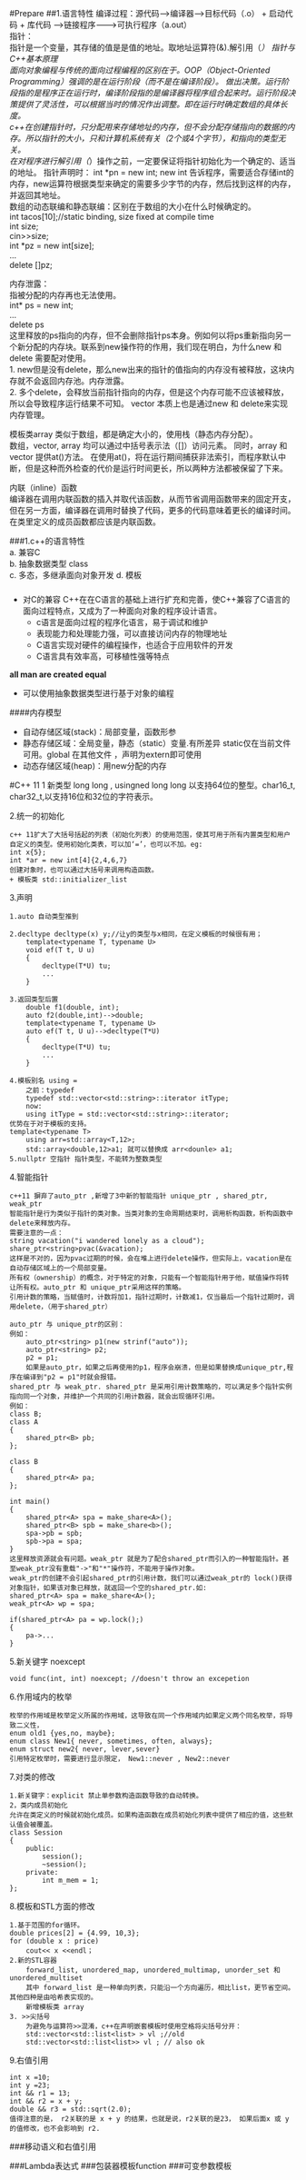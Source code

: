 #Prepare
##1.语言特性
	编译过程：源代码-->编译器-->目标代码（.o） + 启动代码 + 库代码 -->链接程序--->可执行程序（a.out）  
	指针：  
	指针是一个变量，其存储的值是是值的地址。取地址运算符(&).解引用（*）
	指针与C++基本原理  
	面向对象编程与传统的面向过程编程的区别在于。OOP（Object-Oriented Programming）强调的是在运行阶段（而不是在编译阶段）。
	做出决策。运行阶段指的是程序正在运行时，编译阶段指的是编译器将程序组合起来时。运行阶段决策提供了灵活性，可以根据当时的情况作出调整。即在运行时确定数组的具体长度。  
	c++在创建指针时，只分配用来存储地址的内存，但不会分配存储指向的数据的内存。所以指针的大小，只和计算机系统有关（2个或4个字节），和指向的类型无关。  
	在对程序进行解引用（*）操作之前，一定要保证将指针初始化为一个确定的、适当的地址。
	指针声明时： int *pn = new int; new int 告诉程序，需要适合存储int的内存，new运算符根据类型来确定的需要多少字节的内存，然后找到这样的内存，并返回其地址。  
	数组的动态联编和静态联编：区别在于数组的大小在什么时候确定的。		
	int tacos[10];//static binding, size fixed at compile time  
	int size;  
	cin>>size;  
	int *pz = new int[size];  
	...  
	delete []pz;  

内存泄露：  
	指被分配的内存再也无法使用。  
	int* ps = new int;  
	...  
	delete ps  
	这里释放的ps指向的内存，但不会删除指针ps本身。例如何以将ps重新指向另一个新分配的内存块。联系到new操作符的作用，我们现在明白，为什么new 和 delete 需要配对使用。  
	1. new但是没有delete，那么new出来的指针的值指向的内存没有被释放，这块内存就不会返回内存池。内存泄露。  
	2. 多个delete，会释放当前指针指向的内存，但是这个内存可能不应该被释放，所以会导致程序运行结果不可知。
vector 本质上也是通过new 和 delete来实现内存管理。

模板类array 类似于数组，都是确定大小的，使用栈（静态内存分配）。  
数组，vector, array 均可以通过中括号表示法（[]）访问元素。 同时，array 和 vector 提供at()方法。 在使用at()，将在运行期间捕获非法索引，而程序默认中断，但是这种而外检查的代价是运行时间更长，所以两种方法都被保留了下来。

内联（inline）函数  
编译器在调用内联函数的插入并取代该函数，从而节省调用函数带来的固定开支，但在另一方面，编译器在调用时替换了代码，更多的代码意味着更长的编译时间。在类里定义的成员函数都应该是内联函数。


###1.c++的语言特性  
	a. 兼容C  
	b. 抽象数据类型 class  
	c. 多态，多继承面向对象开发
	d. 模板
#####
+ 对C的兼容
	 C++在在C语言的基础上进行扩充和完善，使C++兼容了C语言的面向过程特点，又成为了一种面向对象的程序设计语言。  
	+ c语言是面向过程的程序化语言，易于调试和维护
	+ 表现能力和处理能力强，可以直接访问内存的物理地址
	+ C语言实现对硬件的编程操作，也适合于应用软件的开发
	+ C语言具有效率高，可移植性强等特点

**all man are created equal**  
+ 可以使用抽象数据类型进行基于对象的编程 
  
####内存模型
+ 自动存储区域(stack)：局部变量，函数形参
+ 静态存储区域：全局变量，静态（static）变量.有所差异 static仅在当前文件可用。global 在其他文件 ，声明为extern即可使用
+ 动态存储区域(heap)：用new分配的内存 

#C++ 11
1 新类型
	long long , usingned long long 以支持64位的整型。char16_t, char32_t,以支持16位和32位的字符表示。  

2.统一的初始化

	c++ 11扩大了大括号括起的列表（初始化列表）的使用范围，使其可用于所有内置类型和用户自定义的类型。使用初始化类表，可以加‘=’，也可以不加。eg:  
	int x{5};
 	int *ar = new int[4]{2,4,6,7}
	创建对象时，也可以通过大括号来调用构造函数。
	+ 模板类 std::initializer_list
	
3.声明

	1.auto 自动类型推到
 
	2.decltype decltype(x) y;//让y的类型与x相同，在定义模板的时候很有用；
		template<typename T, typename U>
		void ef(T t, U u)
		{
			decltype(T*U) tu;
			...
		}
 
	3.返回类型后置
		double f1(double, int);
		auto f2(double,int)-->double;
		template<typename T, typename U>
		auto ef(T t, U u)-->decltype(T*U)
		{
			decltype(T*U) tu;
			...
		}

	4.模板别名 using = 
 		之前：typedef
        typedef std::vector<std::string>::iterator itType;
		now:
		using itType = std::vector<std::string>::iterator;	
	优势在于对于模板的支持。
	template<typename T>
		using arr=std::array<T,12>;
		std::array<double,12>a1; 就可以替换成 arr<dounle> a1;
	5.nullptr 空指针 指针类型，不能转为整数类型
4.智能指针

	c++11 摒弃了auto_ptr ,新增了3中新的智能指针 unique_ptr , shared_ptr, weak_ptr
	智能指针是行为类似于指针的类对象。当类对象的生命周期结束时，调用析构函数，析构函数中delete来释放内存。
	需要注意的一点：
	string vacation("i wandered lonely as a cloud");
	share_ptr<string>pvac(&vacation);
	这样是不对的，因为pvac过期的时候，会在堆上进行delete操作，但实际上，vacation是在自动存储区域上的一个局部变量。
	所有权（ownership）的概念，对于特定的对象，只能有一个智能指针用于他，赋值操作将转让所有权。auto_ptr 和 unique_ptr采用这样的策略。
	引用计数的策略，当赋值时，计数将加1，指针过期时，计数减1，仅当最后一个指针过期时，调用delete，（用于shared_ptr）
	
	auto_ptr 与 unique_ptr的区别：
	例如：
		auto_ptr<string> p1(new strinf("auto"));
		auto_ptr<string> p2;
		p2 = p1;
		如果是auto_ptr，如果之后再使用的p1，程序会崩溃，但是如果替换成unique_ptr,程序在编译到"p2 = p1"时就会报错。
	shared_ptr 与 weak_ptr. shared_ptr 是采用引用计数策略的，可以满足多个指针实例指向同一个对象，并维护一个共同的引用计数器，就会出现循环引用。
	例如：
	class B;
	class A
	{
		shared_ptr<B> pb;
	};
	
	class B
	{
		shared_ptr<A> pa;
	};

	int main()
	{
		shared_ptr<A> spa = make_share<A>();
		shared_ptr<B> spb = make_share<b>();
		spa->pb = spb;
		spb->pa = spa;
	}
	这里释放资源就会有问题。weak_ptr 就是为了配合shared_ptr而引入的一种智能指针。甚至weak_ptr没有重载"->"和"*"操作符，不能用于操作对象。
	weak_ptr的创建不会引起shared_ptr的引用计数，我们可以通过weak_ptr的 lock()获得对象指针，如果该对象已释放，就返回一个空的shared_ptr.如:
	shared_ptr<A> spa = make_share<A>();
	weak_ptr<A> wp = spa;
	
	if(shared_ptr<A> pa = wp.lock();)
	{
      	pa->...
	}  
5.新关键字 noexcept

	void func(int, int) noexcept; //doesn't throw an excepetion

6.作用域内的枚举
	
	枚举的作用域是枚举定义所属的作用域，这导致在同一个作用域内如果定义两个同名枚举，将导致二义性，
	enum old1 {yes,no, maybe};
	enum class New1{ never, sometimes, often, always};
	enum struct new2{ never, lever,sever}
	引用特定枚举时，需要进行显示限定， New1::never , New2::never
7.对类的修改
	
	1.新关键字：explicit 禁止单参数构造函数导致的自动转换。
	2，类内成员初始化
	允许在类定义的时候就初始化成员。如果构造函数在成员初始化列表中提供了相应的值，这些默认值会被覆盖。
	class Session
	{
	  	public:
			session();
			~session();
		private:
			int m_mem = 1;
	};
8.模板和STL方面的修改
	
	1.基于范围的for循环。
	double prices[2] = {4.99, 10,3};
	for (double x : price)
		cout<< x <<endl；
	2.新的STL容器
		forward_list, unordered_map, unordered_multimap, unorder_set 和 unordered_multiset
		其中 forward_list 是一种单向列表，只能沿一个方向遍历，相比list，更节省空间。其他四种是由哈希表实现的。
		新增模板类 array
	3. >>尖括号
		为避免与运算符>>混淆，c++在声明嵌套模板时使用空格将尖括号分开：
		std::vector<std::list<list> > vl ;//old
		std::vector<std::list<list>> vl ; // also ok
9.右值引用
	
	int x =10;
	int y =23;
	int && r1 = 13;
	int && r2 = x + y;
	double && r3 = std::sqrt(2.0);
	值得注意的是， r2关联的是 x + y 的结果，也就是说，r2关联的是23， 如果后面x 或 y 的值修改，也不会影响到 r2.
###移动语义和右值引用
	
###Lambda表达式
###包装器模板function
###可变参数模板